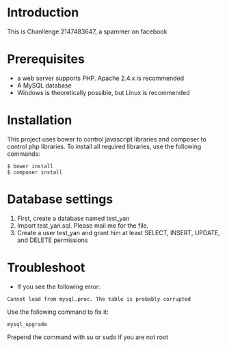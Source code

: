 # Introduction
This is Chanllenge 2147483647, a spammer on facebook

# Prerequisites

* a web server supports PHP. Apache 2.4.x is recommended
* A MySQL database
* Windows is theoretically possible, but Linux is recommended

# Installation
This project uses bower to control javascript libraries and composer to control php libraries. To install all required libraries, use the following commands: 
<pre><code>$ bower install
$ composer install
</code></pre>

# Database settings

1. First, create a database named test_yan
2. Import test_yan.sql. Please mail me for the file.
3. Create a user test_yan and grant him at least SELECT, INSERT, UPDATE, and DELETE permissions

# Troubleshoot

* If you see the following error:  
```
Cannot load from mysql.proc. The table is probably corrupted
```
Use the following command to fix it:  
```
mysql_upgrade
```
Prepend the command with su or sudo if you are not root
